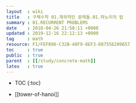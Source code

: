 ```yaml
---
layout  : wiki
title   : 구체수학 01.재귀적인 문제들.01.하노이의 탑
summary : 01.RECURRENT PROBLEMS
date    : 2018-04-26 21:58:11 +0900
updated : 2019-12-16 22:12:13 +0900
tag     : math
resource: F1/FEF896-C32B-48F9-8EF3-D87556209657
toc     : true
public  : true
parent  : [[/study/concrete-math]]
latex   : true
---
```

* TOC
{:toc}

* [[tower-of-hanoi]]
